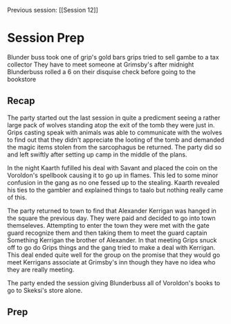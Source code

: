 Previous session: [[Session 12]]

# Session Prep
Blunder buss took one of grip's gold bars
grips tried to sell gambe to a tax collector
They have to meet someone at Grimsby's after midnight
Blunderbuss rolled a 6 on their disquise check before going to the bookstore
## Recap

The party started out the last session in quite a predicment seeing a rather large pack of wolves standing atop the exit of the tomb they were just in. Grips casting speak with animals was able to communicate with the wolves to find out that they didn't appreciate the looting of the tomb and demanded the magic items stolen from the sarcophagus be returned. The party did so and left swiftly after setting up camp in the middle of the plans. 

In the night Kaarth fufilled his deal with Savant and placed the coin on the Voroldon's spellbook causing it to go up in flames. This led to some minor confusion in the gang as no one fessed up to the stealing. Kaarth revealed his ties to the gambler and explained things to taalo but nothing really came of this.

The party returned to town to find that Alexander Kerrigan was hanged in the square the previous day. They were paid and decided to go into town themseleves. Attempting to enter the town they were met with the gate guard recognize them and then taking them to meet the guard captain Something Kerrigan the brother of Alexander. In that meeting Grips snuck off to go do Grips things and the gang tried to make a deal with Kerrigan. This deal ended quite well for the group on the promise that they would go meet Kerrigans associate at Grimsby's inn though they have no idea who they are really meeting.

The party ended the session giving Blunderbuss all of Voroldon's books to go to Skeksi's store alone.
## Prep